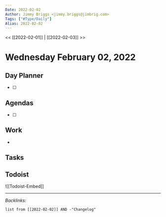```yaml
---
Date: 2022-02-02
Author: Jimmy Briggs <jimmy.briggs@jimbrig.com>
Tags: ["#Type/Daily"]
Alias: 2022-02-02
---
```


<< [[2022-02-01]] | [[2022-02-03]] >>

# Wednesday February 02, 2022

## Day Planner

- [ ] 

## Agendas

- [ ] 

## Work

- 

## Tasks

## Todoist

![[Todoist-Embed]]

***

*Backlinks:*

```dataview
list from [[2022-02-02]] AND -"Changelog"
```